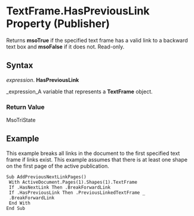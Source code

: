 
# TextFrame.HasPreviousLink Property (Publisher)

Returns  **msoTrue** if the specified text frame has a valid link to a backward text box and **msoFalse** if it does not. Read-only.


## Syntax

 _expression_. **HasPreviousLink**

 _expression_A variable that represents a  **TextFrame** object.


### Return Value

MsoTriState


## Example

This example breaks all links in the document to the first specified text frame if links exist. This example assumes that there is at least one shape on the first page of the active publication.


```
Sub AddPreviousNextLinkPages() 
 With ActiveDocument.Pages(1).Shapes(1).TextFrame 
 If .HasNextLink Then .BreakForwardLink 
 If .HasPreviousLink Then .PreviousLinkedTextFrame _ 
 .BreakForwardLink 
 End With 
End Sub
```


